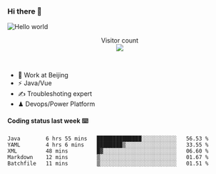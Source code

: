 ### Hi there 👋

<img src="https://raw.githubusercontent.com/sagar-viradiya/sagar-viradiya/master/resources/banner.png" alt="Hello world">
<p align="center"> 
  Visitor count<br/>
  <img src="https://profile-counter.glitch.me/youszoe/count.svg" />
</p>
<br/>

- 🍻 Work at Beijing 
- ⚡  Java/Vue
- ✍️  Troubleshoting expert
- ♟  Devops/Power Platform 

#### Coding status last week ⌨️

<!--START_SECTION:waka-->
```text
Java        6 hrs 55 mins   ██████████████░░░░░░░░░░░   56.53 % 
YAML        4 hrs 6 mins    ████████▒░░░░░░░░░░░░░░░░   33.55 % 
XML         48 mins         █▓░░░░░░░░░░░░░░░░░░░░░░░   06.60 % 
Markdown    12 mins         ▒░░░░░░░░░░░░░░░░░░░░░░░░   01.67 % 
Batchfile   11 mins         ▒░░░░░░░░░░░░░░░░░░░░░░░░   01.51 % 
```
<!--END_SECTION:waka-->

<br/>
<center><img src="http://ghchart.rshah.org/409ba5/yousazoe" alt="" /></center>


